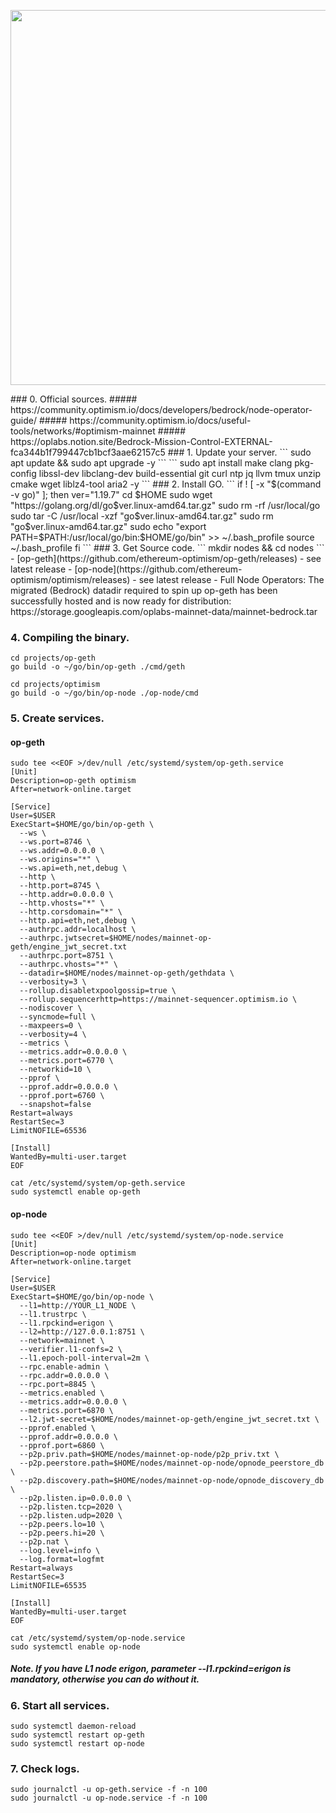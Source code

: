 
<p align="center">
 <img src="https://dev.optimism.io/content/images/size/w2000/2022/12/bedrock-BLUE.jpg"width="600"/></a>
</p>
### 0. Official sources.
##### https://community.optimism.io/docs/developers/bedrock/node-operator-guide/
##### https://community.optimism.io/docs/useful-tools/networks/#optimism-mainnet
##### https://oplabs.notion.site/Bedrock-Mission-Control-EXTERNAL-fca344b1f799447cb1bcf3aae62157c5
### 1. Update your server.
```
sudo apt update && sudo apt upgrade -y
```
```
sudo apt install make clang pkg-config libssl-dev libclang-dev build-essential git curl ntp jq llvm tmux unzip cmake wget liblz4-tool aria2 -y
```
### 2. Install GO.
```
if ! [ -x "$(command -v go)" ]; then
  ver="1.19.7"
  cd $HOME
  sudo wget "https://golang.org/dl/go$ver.linux-amd64.tar.gz"
  sudo rm -rf /usr/local/go
  sudo tar -C /usr/local -xzf "go$ver.linux-amd64.tar.gz"
  sudo rm "go$ver.linux-amd64.tar.gz"
  sudo echo "export PATH=$PATH:/usr/local/go/bin:$HOME/go/bin" >> ~/.bash_profile
  source ~/.bash_profile
fi
```
### 3. Get Source code.
```
mkdir nodes && cd nodes
```
- [op-geth](https://github.com/ethereum-optimism/op-geth/releases) - see latest release
- [op-node](https://github.com/ethereum-optimism/optimism/releases) - see latest release
- Full Node Operators: The migrated (Bedrock) datadir required to spin up op-geth has been successfully hosted and is now ready for distribution: https://storage.googleapis.com/oplabs-mainnet-data/mainnet-bedrock.tar

### 4. Compiling the binary.
```
cd projects/op-geth
go build -o ~/go/bin/op-geth ./cmd/geth
```
```
cd projects/optimism
go build -o ~/go/bin/op-node ./op-node/cmd
```

### 5. Create services.
#### op-geth
```
sudo tee <<EOF >/dev/null /etc/systemd/system/op-geth.service
[Unit]
Description=op-geth optimism
After=network-online.target

[Service]
User=$USER
ExecStart=$HOME/go/bin/op-geth \
  --ws \
  --ws.port=8746 \
  --ws.addr=0.0.0.0 \
  --ws.origins="*" \
  --ws.api=eth,net,debug \
  --http \
  --http.port=8745 \
  --http.addr=0.0.0.0 \
  --http.vhosts="*" \
  --http.corsdomain="*" \
  --http.api=eth,net,debug \
  --authrpc.addr=localhost \
  --authrpc.jwtsecret=$HOME/nodes/mainnet-op-geth/engine_jwt_secret.txt
  --authrpc.port=8751 \
  --authrpc.vhosts="*" \
  --datadir=$HOME/nodes/mainnet-op-geth/gethdata \
  --verbosity=3 \
  --rollup.disabletxpoolgossip=true \
  --rollup.sequencerhttp=https://mainnet-sequencer.optimism.io \
  --nodiscover \
  --syncmode=full \
  --maxpeers=0 \
  --verbosity=4 \
  --metrics \
  --metrics.addr=0.0.0.0 \
  --metrics.port=6770 \
  --networkid=10 \
  --pprof \
  --pprof.addr=0.0.0.0 \
  --pprof.port=6760 \
  --snapshot=false
Restart=always
RestartSec=3
LimitNOFILE=65536

[Install]
WantedBy=multi-user.target
EOF
 
cat /etc/systemd/system/op-geth.service
sudo systemctl enable op-geth
```
#### op-node
```
sudo tee <<EOF >/dev/null /etc/systemd/system/op-node.service
[Unit]
Description=op-node optimism
After=network-online.target

[Service]
User=$USER
ExecStart=$HOME/go/bin/op-node \
  --l1=http://YOUR_L1_NODE \
  --l1.trustrpc \
  --l1.rpckind=erigon \ 
  --l2=http://127.0.0.1:8751 \
  --network=mainnet \
  --verifier.l1-confs=2 \
  --l1.epoch-poll-interval=2m \
  --rpc.enable-admin \
  --rpc.addr=0.0.0.0 \
  --rpc.port=8845 \
  --metrics.enabled \
  --metrics.addr=0.0.0.0 \
  --metrics.port=6870 \
  --l2.jwt-secret=$HOME/nodes/mainnet-op-geth/engine_jwt_secret.txt \
  --pprof.enabled \
  --pprof.addr=0.0.0.0 \
  --pprof.port=6860 \
  --p2p.priv.path=$HOME/nodes/mainnet-op-node/p2p_priv.txt \
  --p2p.peerstore.path=$HOME/nodes/mainnet-op-node/opnode_peerstore_db \
  --p2p.discovery.path=$HOME/nodes/mainnet-op-node/opnode_discovery_db \
  --p2p.listen.ip=0.0.0.0 \
  --p2p.listen.tcp=2020 \
  --p2p.listen.udp=2020 \
  --p2p.peers.lo=10 \
  --p2p.peers.hi=20 \
  --p2p.nat \
  --log.level=info \
  --log.format=logfmt
Restart=always
RestartSec=3
LimitNOFILE=65535

[Install]
WantedBy=multi-user.target
EOF
 
cat /etc/systemd/system/op-node.service
sudo systemctl enable op-node
```
##### Note. If you have L1 node erigon, parameter --l1.rpckind=erigon is mandatory, otherwise you can do without it.

### 6. Start all services.
```
sudo systemctl daemon-reload
sudo systemctl restart op-geth
sudo systemctl restart op-node
```
### 7. Check logs.
```
sudo journalctl -u op-geth.service -f -n 100
sudo journalctl -u op-node.service -f -n 100
```

